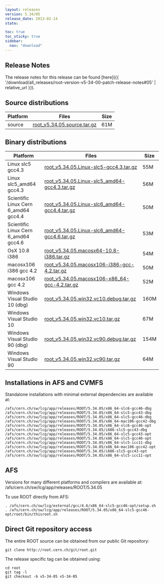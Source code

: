 ```yaml
---
layout: releases
version: 5.34/05
release_date: 2013-02-14
state:

toc: true
toc_sticky: true
sidebar:
  nav: "download"
---
```


## Release Notes
The release notes for this release can be found [here]({{ '/download/all_releases/root-version-v5-34-00-patch-release-notes#05' | relative_url }}).

## Source distributions

| Platform       | Files | Size |
|-----------|-------|-----|
| source | [root_v5.34.05.source.tar.gz](https://root.cern.ch/download/root_v5.34.05.source.tar.gz) |  61M |


## Binary distributions

| Platform       | Files | Size |
|-----------|-------|-----|
| Linux slc5 gcc4.3 | [root_v5.34.05.Linux-slc5-gcc4.3.tar.gz](https://root.cern.ch/download/root_v5.34.05.Linux-slc5-gcc4.3.tar.gz) |  55M |
| Linux slc5_amd64 gcc4.3 | [root_v5.34.05.Linux-slc5_amd64-gcc4.3.tar.gz](https://root.cern.ch/download/root_v5.34.05.Linux-slc5_amd64-gcc4.3.tar.gz) |  56M |
| Scientific Linux Cern 6_amd64 gcc4.4 | [root_v5.34.05.Linux-slc6_amd64-gcc4.4.tar.gz](https://root.cern.ch/download/root_v5.34.05.Linux-slc6_amd64-gcc4.4.tar.gz) |  50M |
| Scientific Linux Cern 6_amd64 gcc4.6 | [root_v5.34.05.Linux-slc6_amd64-gcc4.6.tar.gz](https://root.cern.ch/download/root_v5.34.05.Linux-slc6_amd64-gcc4.6.tar.gz) |  53M |
| OsX 10.8 i386 | [root_v5.34.05.macosx64-10.8-i386.tar.gz](https://root.cern.ch/download/root_v5.34.05.macosx64-10.8-i386.tar.gz) |  54M |
| macosx106 i386 gcc 4.2 | [root_v5.34.05.macosx106-i386-gcc-4.2.tar.gz](https://root.cern.ch/download/root_v5.34.05.macosx106-i386-gcc-4.2.tar.gz) |  50M |
| macosx106 gcc 4.2 | [root_v5.34.05.macosx106-x86_64-gcc-4.2.tar.gz](https://root.cern.ch/download/root_v5.34.05.macosx106-x86_64-gcc-4.2.tar.gz) |  52M |
| Windows Visual Studio 10 (dbg) | [root_v5.34.05.win32.vc10.debug.tar.gz](https://root.cern.ch/download/root_v5.34.05.win32.vc10.debug.tar.gz) | 160M |
| Windows Visual Studio 10 | [root_v5.34.05.win32.vc10.tar.gz](https://root.cern.ch/download/root_v5.34.05.win32.vc10.tar.gz) |  67M |
| Windows Visual Studio 90 (dbg) | [root_v5.34.05.win32.vc90.debug.tar.gz](https://root.cern.ch/download/root_v5.34.05.win32.vc90.debug.tar.gz) | 154M |
| Windows Visual Studio 90 | [root_v5.34.05.win32.vc90.tar.gz](https://root.cern.ch/download/root_v5.34.05.win32.vc90.tar.gz) |  64M |



## Installations in AFS and CVMFS
Standalone installations with minimal external dependencies are available at:
~~~
/afs/cern.ch/sw/lcg/app/releases/ROOT/5.34.05/x86_64-slc6-gcc46-dbg
/afs/cern.ch/sw/lcg/app/releases/ROOT/5.34.05/x86_64-slc5-gcc43-dbg
/afs/cern.ch/sw/lcg/app/releases/ROOT/5.34.05/x86_64-slc5-gcc46-dbg
/afs/cern.ch/sw/lcg/app/releases/ROOT/5.34.05/x86_64-mac106-gcc42-dbg
/afs/cern.ch/sw/lcg/app/releases/ROOT/5.34.05/x86_64-slc6-gcc46-opt
/afs/cern.ch/sw/lcg/app/releases/ROOT/5.34.05/i686-slc5-gcc43-dbg
/afs/cern.ch/sw/lcg/app/releases/ROOT/5.34.05/x86_64-slc5-gcc43-opt
/afs/cern.ch/sw/lcg/app/releases/ROOT/5.34.05/x86_64-slc5-gcc46-opt
/afs/cern.ch/sw/lcg/app/releases/ROOT/5.34.05/x86_64-slc5-icc11-dbg
/afs/cern.ch/sw/lcg/app/releases/ROOT/5.34.05/x86_64-mac106-gcc42-opt
/afs/cern.ch/sw/lcg/app/releases/ROOT/5.34.05/i686-slc5-gcc43-opt
/afs/cern.ch/sw/lcg/app/releases/ROOT/5.34.05/x86_64-slc5-icc11-opt
~~~

## AFS
Versions for many different platforms and compilers are available at:
/afs/cern.ch/sw/lcg/app/releases/ROOT/5.34.05

To use ROOT directly from AFS:
~~~
. /afs/cern.ch/sw/lcg/external/gcc/4.6/x86_64-slc5-gcc46-opt/setup.sh
. /afs/cern.ch/sw/lcg/app/releases/ROOT/5.34.05/x86_64-slc5-gcc46-opt/root/bin/thisroot.sh
~~~

## Direct Git repository access
The entire ROOT source can be obtained from our public Git repository:

~~~
git clone http://root.cern.ch/git/root.git
~~~
The release specific tag can be obtained using:
~~~
cd root
git tag -l
git checkout -b v5-34-05 v5-34-05
~~~

